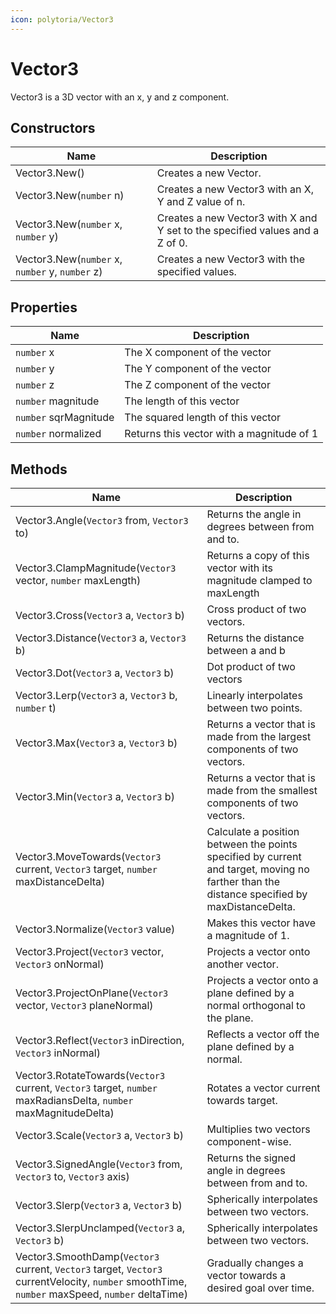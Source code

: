 ```yaml
---
icon: polytoria/Vector3
---
```


# Vector3

Vector3 is a 3D vector with an x, y and z component.

## Constructors

| Name                                            | Description                                                                  |
| ----------------------------------------------- | ---------------------------------------------------------------------------- |
| Vector3.New()                                   | Creates a new Vector.                                                        |
| Vector3.New(`number` n)                         | Creates a new Vector3 with an X, Y and Z value of n.                         |
| Vector3.New(`number` x, `number` y)             | Creates a new Vector3 with X and Y set to the specified values and a Z of 0. |
| Vector3.New(`number` x, `number` y, `number` z) | Creates a new Vector3 with the specified values.                             |

## Properties

| Name                  | Description                               |
| --------------------- | ----------------------------------------- |
| `number` x            | The X component of the vector             |
| `number` y            | The Y component of the vector             |
| `number` z            | The Z component of the vector             |
| `number` magnitude    | The length of this vector                 |
| `number` sqrMagnitude | The squared length of this vector         |
| `number` normalized   | Returns this vector with a magnitude of 1 |

## Methods

| Name                  | Description                               |
| --------------------- | ----------------------------------------- |
| Vector3.Angle(`Vector3` from, `Vector3` to) | Returns the angle in degrees between from and to. |
| Vector3.ClampMagnitude(`Vector3` vector, `number` maxLength) | Returns a copy of this vector with its magnitude clamped to maxLength |
| Vector3.Cross(`Vector3` a, `Vector3` b) | Cross product of two vectors. |
| Vector3.Distance(`Vector3` a, `Vector3` b) | Returns the distance between a and b |
| Vector3.Dot(`Vector3` a, `Vector3` b) | Dot product of two vectors |
| Vector3.Lerp(`Vector3` a, `Vector3` b, `number` t) | Linearly interpolates between two points. |
| Vector3.Max(`Vector3` a, `Vector3` b) | Returns a vector that is made from the largest components of two vectors. |
| Vector3.Min(`Vector3` a, `Vector3` b) | Returns a vector that is made from the smallest components of two vectors. |
| Vector3.MoveTowards(`Vector3` current, `Vector3` target, `number` maxDistanceDelta) | Calculate a position between the points specified by current and target, moving no farther than the distance specified by maxDistanceDelta. |
| Vector3.Normalize(`Vector3` value) | Makes this vector have a magnitude of 1. |
| Vector3.Project(`Vector3` vector, `Vector3` onNormal) | Projects a vector onto another vector. |
| Vector3.ProjectOnPlane(`Vector3` vector, `Vector3` planeNormal) | Projects a vector onto a plane defined by a normal orthogonal to the plane. |
| Vector3.Reflect(`Vector3` inDirection, `Vector3` inNormal) | Reflects a vector off the plane defined by a normal. |
| Vector3.RotateTowards(`Vector3` current, `Vector3` target, `number` maxRadiansDelta, `number` maxMagnitudeDelta) | Rotates a vector current towards target. |
| Vector3.Scale(`Vector3` a, `Vector3` b) | Multiplies two vectors component-wise. |
| Vector3.SignedAngle(`Vector3` from, `Vector3` to, `Vector3` axis) | Returns the signed angle in degrees between from and to. |
| Vector3.Slerp(`Vector3` a, `Vector3` b) | Spherically interpolates between two vectors. |
| Vector3.SlerpUnclamped(`Vector3` a, `Vector3` b) | Spherically interpolates between two vectors. |
| Vector3.SmoothDamp(`Vector3` current, `Vector3` target, `Vector3` currentVelocity, `number` smoothTime, `number` maxSpeed, `number` deltaTime) | Gradually changes a vector towards a desired goal over time. |